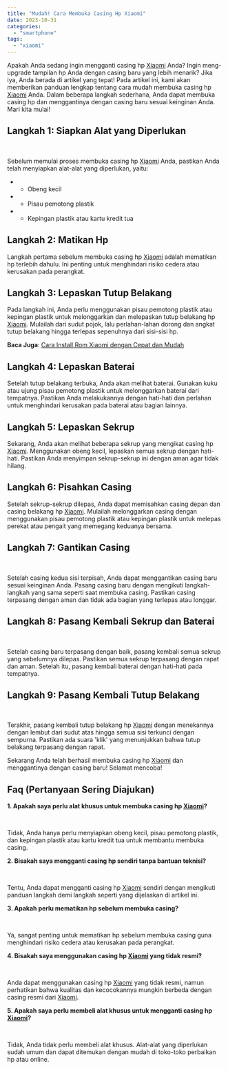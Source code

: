 ```yaml
---
title: "Mudah! Cara Membuka Casing Hp Xiaomi"
date: 2023-10-31
categories: 
  - "smartphone"
tags: 
  - "xiaomi"
---
```


Apakah Anda sedang ingin mengganti casing hp [Xiaomi](https://ajiekusumadhany.com/gadget/smartphone/xiaomi/) Anda? Ingin meng-upgrade tampilan hp Anda dengan casing baru yang lebih menarik? Jika iya, Anda berada di artikel yang tepat! Pada artikel ini, kami akan memberikan panduan lengkap tentang cara mudah membuka casing hp [Xiaomi](https://ajiekusumadhany.com/gadget/smartphone/xiaomi/) Anda. Dalam beberapa langkah sederhana, Anda dapat membuka casing hp dan menggantinya dengan casing baru sesuai keinginan Anda. Mari kita mulai!

## Langkah 1: Siapkan Alat yang Diperlukan

 

Sebelum memulai proses membuka casing hp [Xiaomi](https://ajiekusumadhany.com/gadget/smartphone/xiaomi/) Anda, pastikan Anda telah menyiapkan alat-alat yang diperlukan, yaitu:

- - Obeng kecil

- - Pisau pemotong plastik

- - Kepingan plastik atau kartu kredit tua

## Langkah 2: Matikan Hp

Langkah pertama sebelum membuka casing hp [Xiaomi](https://ajiekusumadhany.com/gadget/smartphone/xiaomi/) adalah mematikan hp terlebih dahulu. Ini penting untuk menghindari risiko cedera atau kerusakan pada perangkat.

## Langkah 3: Lepaskan Tutup Belakang

Pada langkah ini, Anda perlu menggunakan pisau pemotong plastik atau kepingan plastik untuk melonggarkan dan melepaskan tutup belakang hp [Xiaomi](https://ajiekusumadhany.com/gadget/smartphone/xiaomi/). Mulailah dari sudut pojok, lalu perlahan-lahan dorong dan angkat tutup belakang hingga terlepas sepenuhnya dari sisi-sisi hp.

**Baca Juga**: [Cara Install Rom Xiaomi dengan Cepat dan Mudah](https://infosidia.biz.id/tips-instal-rom-xiaomi-dengan-mudah-dan-cepat/)

## Langkah 4: Lepaskan Baterai

Setelah tutup belakang terbuka, Anda akan melihat baterai. Gunakan kuku atau ujung pisau pemotong plastik untuk melonggarkan baterai dari tempatnya. Pastikan Anda melakukannya dengan hati-hati dan perlahan untuk menghindari kerusakan pada baterai atau bagian lainnya.

## Langkah 5: Lepaskan Sekrup

Sekarang, Anda akan melihat beberapa sekrup yang mengikat casing hp [Xiaomi](https://ajiekusumadhany.com/gadget/smartphone/xiaomi/). Menggunakan obeng kecil, lepaskan semua sekrup dengan hati-hati. Pastikan Anda menyimpan sekrup-sekrup ini dengan aman agar tidak hilang.

## Langkah 6: Pisahkan Casing

Setelah sekrup-sekrup dilepas, Anda dapat memisahkan casing depan dan casing belakang hp [Xiaomi](https://ajiekusumadhany.com/gadget/smartphone/xiaomi/). Mulailah melonggarkan casing dengan menggunakan pisau pemotong plastik atau kepingan plastik untuk melepas perekat atau pengait yang memegang keduanya bersama.

## Langkah 7: Gantikan Casing

 

Setelah casing kedua sisi terpisah, Anda dapat menggantikan casing baru sesuai keinginan Anda. Pasang casing baru dengan mengikuti langkah-langkah yang sama seperti saat membuka casing. Pastikan casing terpasang dengan aman dan tidak ada bagian yang terlepas atau longgar.

## Langkah 8: Pasang Kembali Sekrup dan Baterai

 

Setelah casing baru terpasang dengan baik, pasang kembali semua sekrup yang sebelumnya dilepas. Pastikan semua sekrup terpasang dengan rapat dan aman. Setelah itu, pasang kembali baterai dengan hati-hati pada tempatnya.

## Langkah 9: Pasang Kembali Tutup Belakang

 

Terakhir, pasang kembali tutup belakang hp [Xiaomi](https://ajiekusumadhany.com/gadget/smartphone/xiaomi/) dengan menekannya dengan lembut dari sudut atas hingga semua sisi terkunci dengan sempurna. Pastikan ada suara 'klik' yang menunjukkan bahwa tutup belakang terpasang dengan rapat.

Sekarang Anda telah berhasil membuka casing hp [Xiaomi](https://ajiekusumadhany.com/gadget/smartphone/xiaomi/) dan menggantinya dengan casing baru! Selamat mencoba!

## Faq (Pertanyaan Sering Diajukan)

**1\. Apakah saya perlu alat khusus untuk membuka casing hp [Xiaomi](https://ajiekusumadhany.com/gadget/smartphone/xiaomi/)?**

 

Tidak, Anda hanya perlu menyiapkan obeng kecil, pisau pemotong plastik, dan kepingan plastik atau kartu kredit tua untuk membantu membuka casing.

**2\. Bisakah saya mengganti casing hp sendiri tanpa bantuan teknisi?**

 

Tentu, Anda dapat mengganti casing hp [Xiaomi](https://ajiekusumadhany.com/gadget/smartphone/xiaomi/) sendiri dengan mengikuti panduan langkah demi langkah seperti yang dijelaskan di artikel ini.

**3\. Apakah perlu mematikan hp sebelum membuka casing?**

 

Ya, sangat penting untuk mematikan hp sebelum membuka casing guna menghindari risiko cedera atau kerusakan pada perangkat.

**4\. Bisakah saya menggunakan casing hp [Xiaomi](https://ajiekusumadhany.com/gadget/smartphone/xiaomi/) yang tidak resmi?**

 

Anda dapat menggunakan casing hp [Xiaomi](https://ajiekusumadhany.com/gadget/smartphone/xiaomi/) yang tidak resmi, namun perhatikan bahwa kualitas dan kecocokannya mungkin berbeda dengan casing resmi dari [Xiaomi](https://ajiekusumadhany.com/gadget/smartphone/xiaomi/).

**5\. Apakah saya perlu membeli alat khusus untuk mengganti casing hp [Xiaomi](https://ajiekusumadhany.com/gadget/smartphone/xiaomi/)?**

 

Tidak, Anda tidak perlu membeli alat khusus. Alat-alat yang diperlukan sudah umum dan dapat ditemukan dengan mudah di toko-toko perbaikan hp atau online.
